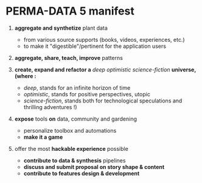 # **PERMA-DATA** 5 manifest
1. **aggregate and synthetize** plant data

   * from various source supports (books, videos, experiences, etc.)
   * to make it "digestible"/pertinent for the application users
2. **aggregate, share, teach, improve** patterns
3. **create, expand and refactor a** *deep optimistic science-fiction* **universe, (where :**

   * *deep*, stands for an infinite horizon of time
   * *optimistic*, stands for positive perspectives, utopic
   * *science-fiction*, stands both for technological speculations and thrilling adventures !)
4. **expose** tools **on** data, community and gardening

   * personalize toolbox and automations
   * **make it a game**
5. offer the most **hackable experience** possible

   * **contribute to data & synthesis** pipelines
   * **discuss and submit proposal on story shape & content**
   * **contribute to features design & development**
